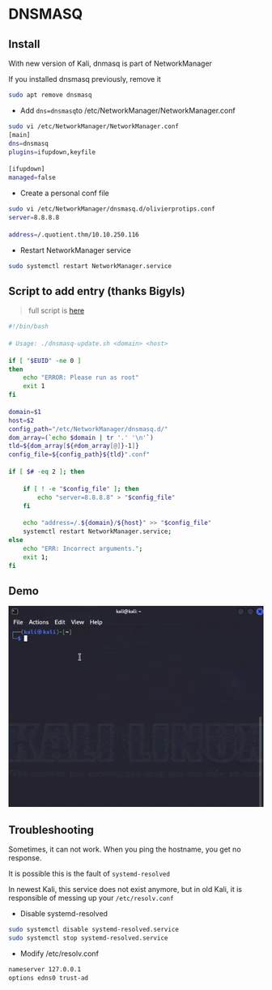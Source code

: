 # DNSMASQ

## Install

With new version of Kali, dnmasq is part of NetworkManager

If you installed dnsmasq previously, remove it

```bash
sudo apt remove dnsmasq
```

- Add `dns=dnsmasq`to /etc/NetworkManager/NetworkManager.conf
```bash
sudo vi /etc/NetworkManager/NetworkManager.conf   
[main]
dns=dnsmasq
plugins=ifupdown,keyfile

[ifupdown]
managed=false
```

- Create a personal conf file
```bash
sudo vi /etc/NetworkManager/dnsmasq.d/olivierprotips.conf 
server=8.8.8.8

address=/.quotient.thm/10.10.250.116
```

- Restart NetworkManager service
  
```bash
sudo systemctl restart NetworkManager.service
```

## Script to add entry (thanks Bigyls)

> full script is [here](https://github.com/OlivierProTips/kali-resources/blob/master/dnsmasq-update)

```bash
#!/bin/bash

# Usage: ./dnsmasq-update.sh <domain> <host>

if [ "$EUID" -ne 0 ]
then
    echo "ERROR: Please run as root"
    exit 1
fi

domain=$1
host=$2
config_path="/etc/NetworkManager/dnsmasq.d/"
dom_array=(`echo $domain | tr '.' '\n'`)
tld=${dom_array[${#dom_array[@]}-1]}
config_file=${config_path}${tld}".conf"

if [ $# -eq 2 ]; then

    if [ ! -e "$config_file" ]; then
        echo "server=8.8.8.8" > "$config_file"
    fi

    echo "address=/.${domain}/${host}" >> "$config_file"
    systemctl restart NetworkManager.service;
else
    echo "ERR: Incorrect arguments.";
    exit 1;
fi
```

## Demo

![Alt text](images/dnsmasq.gif)

## Troubleshooting

Sometimes, it can not work. When you ping the hostname, you get no response.

It is possible this is the fault of `systemd-resolved`

In newest Kali, this service does not exist anymore, but in old Kali, it is responsible of messing up your `/etc/resolv.conf`

- Disable systemd-resolved
  
```bash
sudo systemctl disable systemd-resolved.service
sudo systemctl stop systemd-resolved.service
```

- Modify /etc/resolv.conf

```bash
nameserver 127.0.0.1
options edns0 trust-ad
```